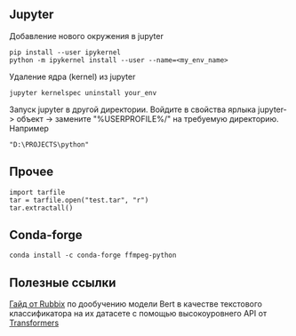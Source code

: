 ## Jupyter

Добавление нового окружения в jupyter
~~~
pip install --user ipykernel
python -m ipykernel install --user --name=<my_env_name>
~~~

Удаление ядра (kernel) из jupyter
~~~
jupyter kernelspec uninstall your_env
~~~

Запуск jupyter в другой директории. Войдите в свойства ярлыка jupyter-> объект -> замените "%USERPROFILE%/" на требуемую директорию. Например
~~~
"D:\PROJECTS\python"
~~~

## Прочее

~~~
import tarfile
tar = tarfile.open("test.tar", "r")
tar.extractall()
~~~

## Conda-forge

~~~
conda install -c conda-forge ffmpeg-python
~~~

## Полезные ссылки
[Гайд от Rubbix](https://rubrix.readthedocs.io/en/master/tutorials/01-labeling-finetuning.html) по дообучению модели Bert
 в качестве текстового классификатора на их датасете с помощью высокоуровнего API от [Transformers](https://huggingface.co/transformers/index.html)